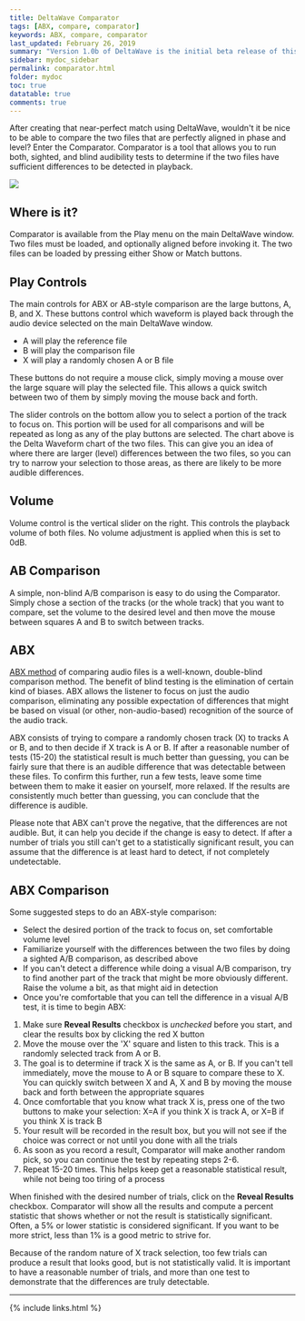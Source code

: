 ```yaml
---
title: DeltaWave Comparator
tags: [ABX, compare, comparator]
keywords: ABX, compare, comparator
last_updated: February 26, 2019
summary: "Version 1.0b of DeltaWave is the initial beta release of this software. Use at your own risk!"
sidebar: mydoc_sidebar
permalink: comparator.html
folder: mydoc
toc: true
datatable: true
comments: true
---
```


After creating that near-perfect match using DeltaWave, wouldn't it be nice to be able to compare the two files that are perfectly aligned in phase and level? Enter the Comparator. Comparator is a tool that allows you to run both, sighted, and blind audibility tests to determine if the two files have sufficient differences to be detected in playback. 

<img src="images/img11.png" style="vertical-align: middle" />

## Where is it?

Comparator is available from the Play menu on the main DeltaWave window. Two files must be loaded, and optionally aligned before invoking it. The two files can be loaded by pressing either Show or Match buttons.

## Play Controls

The main controls for ABX or AB-style comparison are the large buttons, A, B, and X. These buttons control which waveform is played back through the audio device selected on the main DeltaWave window.

* A will play the reference file
* B will play the comparison file
* X will play a randomly chosen A or B file

These buttons do not require a mouse click, simply moving a mouse over the large square will play the selected file. This allows a quick switch between two of them by simply moving the mouse back and forth.

The slider controls on the bottom allow you to select a portion of the track to focus on. This portion will be used for all comparisons and will be repeated as long as any of the play buttons are selected. The chart above is the Delta Waveform chart of the two files. This can give you an idea of where there are larger (level) differences between the two files, so you can try to narrow your selection to those areas, as there are likely to be more audible differences.

## Volume

Volume control is the vertical slider on the right. This controls the playback volume of both files. No volume adjustment is applied when this is set to 0dB.

## AB Comparison
A simple, non-blind A/B comparison is easy to do using the Comparator. Simply chose a section of the tracks (or the whole track) that you want to compare, set the volume to the desired level and then move the mouse between squares A and B to switch between tracks.

## ABX
[ABX method](https://wikipedia.org/wiki/ABX_test) of comparing audio files is a well-known, double-blind comparison method. The benefit of blind testing is the elimination of certain kind of biases. ABX allows the listener to focus on just the audio comparison, eliminating any possible expectation of differences that might be based on visual (or other, non-audio-based) recognition of the source of the audio track.

ABX consists of trying to compare a randomly chosen track (X) to tracks A or B, and to then decide if X track is A or B. If after a reasonable number of tests (15-20) the statistical result is much better than guessing, you can be fairly sure that there is an audible difference that was detectable between these files. To confirm this further, run a few tests, leave some time between them to make it easier on yourself, more relaxed. If the results are consistently much better than guessing, you can conclude that the difference is audible.

Please note that ABX can't prove the negative, that the differences are not audible. But, it can help you decide if the change is easy to detect. If after a number of trials you still can't get to a statistically significant result, you can assume that the difference is at least hard to detect, if not completely undetectable.

## ABX Comparison
Some suggested steps to do an ABX-style comparison:

* Select the desired portion of the track to focus on, set comfortable volume level
* Familiarize yourself with the differences between the two files by doing a sighted A/B comparison, as described above
* If you can't detect a difference while doing a visual A/B comparison, try to find another part of the track that might be more obviously different. Raise the volume a bit, as that might aid in detection
* Once you're comfortable that you can tell the difference in a visual A/B test, it is time to begin ABX:

1. Make sure **Reveal Results** checkbox is *unchecked* before you start, and clear the results box by clicking the red X button
2. Move the mouse over the 'X' square and listen to this track. This is a randomly selected track from A or B. 
3. The goal is to determine if track X is the same as A, or B. If you can't tell immediately, move the mouse to A or B square to compare these to X. You can quickly switch between X and A, X and B by moving the mouse back and forth between the appropriate squares
4. Once comfortable that you know what track X is, press one of the two buttons to make your selection: X=A if you think X is track A, or X=B if you think X is track B
5. Your result will be recorded in the result box, but you will not see if the choice was correct or not until you done with all the trials
6. As soon as you record a result, Comparator will make another random pick, so you can continue the test by repeating steps 2-6.
7. Repeat 15-20 times. This helps keep get a reasonable statistical result, while not being too tiring of a process

When finished with the desired number of trials, click on the **Reveal Results** checkbox. Comparator will show all the results and compute a percent statistic that shows whether or not the result is statistically significant. Often, a 5% or lower statistic is considered significant. If you want to be more strict, less than 1% is a good metric to strive for.

Because of the random nature of X track selection, too few trials can produce a result that looks good, but is not statistically valid. It is important to have a reasonable number of trials, and more than one test to demonstrate that the differences are truly detectable.
___
{% include links.html %}
